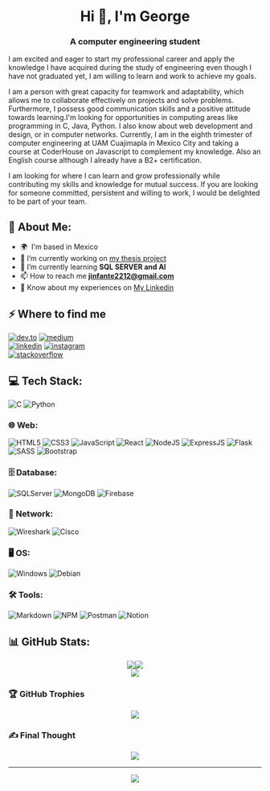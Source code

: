 <h1 align="center">Hi 👋, I'm George</h1>

<h3 align="center">A computer engineering student</h3>


I am excited and eager to start my professional career and apply the knowledge I have acquired during the study of engineering even though I have not graduated yet, I am willing to learn and work to achieve my goals. 

I am a person with great capacity for teamwork and adaptability, which allows me to collaborate effectively on projects and solve problems. Furthermore, I possess good communication skills and a positive attitude towards learning.I'm looking for opportunities in computing areas like programming in C, Java, Python. I also know about web development and design, or in computer networks. Currently, I am in the eighth trimester of computer engineering at UAM Cuajimapla in Mexico City and taking a course at CoderHouse on Javascript to complement my knowledge. Also an English course although I already have a B2+ certification. 

I am looking for where I can learn and grow professionally while contributing my skills and knowledge for mutual success. If you are looking for someone committed, persistent and willing to work, I would be delighted to be part of your team.
## 💫 About Me:
- 🌍  I'm based in Mexico
- 🔭 I’m currently working on [my thesis project](https://github.com/georgeif2212/GNS3-CampusLAN)
- 🌱 I’m currently learning **SQL SERVER and AI**
- 📫 How to reach me **jinfante2212@gmail.com**
- 📄 Know about my experiences on [My Linkedin](https://www.linkedin.com/in/jorgeinfante-computacion/)


## ⚡️ Where to find me

<p>
<a target="_blank" href="https://dev.to/https://dev.to/georgeif2212" style="display: inline-block;"><img src="https://img.shields.io/badge/dev-to?style=for-the-badge&logo=dev-to&logoColor=white&color=black" alt="dev.to" /></a>
<a target="_blank" href="undefinedhttps://medium.com/@jinfante2212" style="display: inline-block;"><img src="https://img.shields.io/badge/medium-logo?style=for-the-badge&logo=medium&logoColor=white&color=black" alt="medium" /></a> <br/>
<a target="_blank" href="https://www.linkedin.com/in/https://www.linkedin.com/in/jorgeinfante-computacion/" style="display: inline-block;"><img src="https://img.shields.io/badge/linkedin-logo?style=for-the-badge&logo=linkedin&logoColor=white&color=%230a77b6" alt="linkedin" /></a>
<a target="_blank" href="https://www.instagram.com/https://www.instagram.com/georgeee_if/" style="display: inline-block;"><img src="https://img.shields.io/badge/instagram-logo?style=for-the-badge&logo=instagram&logoColor=white&color=%23F35369" alt="instagram" /></a> <br/>
<a target="_blank" href="https://stackoverflow.com/users/21853157/jorge-infante" style="display: inline-block;"><img src="https://img.shields.io/badge/stackoverflow-logo?style=for-the-badge&logo=stackoverflow&logoColor=white&color=%23cc0000" alt="stackoverflow" /></a>
</p>



## 💻 Tech Stack:

![C](https://img.shields.io/badge/c-%2300599C.svg?style=for-the-badge&logo=c&logoColor=white) 
![Python](https://img.shields.io/badge/python-3670A0?style=for-the-badge&logo=python&logoColor=ffdd54) <br/>
### 🌐 Web: 

![HTML5](https://img.shields.io/badge/html5-%23E34F26.svg?style=for-the-badge&logo=html5&logoColor=white) 
![CSS3](https://img.shields.io/badge/css3-%231572B6.svg?style=for-the-badge&logo=css3&logoColor=white) 
![JavaScript](https://img.shields.io/badge/javascript-%23323330.svg?style=for-the-badge&logo=javascript&logoColor=%23F7DF1E) 
![React](https://img.shields.io/badge/react-%2320232a.svg?style=for-the-badge&logo=react&logoColor=%2361DAFB) 
![NodeJS](https://img.shields.io/badge/node.js-6DA55F?style=for-the-badge&logo=node.js&logoColor=white) 
![ExpressJS](https://img.shields.io/badge/Express%20js-000000?style=for-the-badge&logo=express&logoColor=white)
![Flask](https://img.shields.io/badge/Flask-000000?style=for-the-badge&logo=flask&logoColor=white)
![SASS](https://img.shields.io/badge/SASS-hotpink.svg?style=for-the-badge&logo=SASS&logoColor=white) 
![Bootstrap](https://img.shields.io/badge/bootstrap-%23563D7C.svg?style=for-the-badge&logo=bootstrap&logoColor=white)<br/>
### 🗄️ Database:

![SQLServer](https://img.shields.io/badge/Microsoft%20SQL%20Server-CC2927?style=for-the-badge&logo=microsoft%20sql%20server&logoColor=white)
![MongoDB](https://img.shields.io/badge/MongoDB-4EA94B?style=for-the-badge&logo=mongodb&logoColor=white)
![Firebase](https://img.shields.io/badge/firebase-ffca28?style=for-the-badge&logo=firebase&logoColor=black)<br/>
### 🛜 Network: 
![Wireshark](https://img.shields.io/badge/Wireshark-1679A7?style=for-the-badge&logo=Wireshark&logoColor=white)
![Cisco](https://img.shields.io/badge/CISCO-1BA0D7?style=for-the-badge&logo=cisco&logoColor=white)
	
 

### 🖥️ OS: 
![Windows](https://img.shields.io/badge/Windows-0078D6?style=for-the-badge&logo=windows&logoColor=white)
![Debian](https://img.shields.io/badge/Debian-A81D33?style=for-the-badge&logo=debian&logoColor=white)

### 🛠️ Tools:
![Markdown](https://img.shields.io/badge/Markdown-000000?style=for-the-badge&logo=markdown&logoColor=white)
![NPM](https://img.shields.io/badge/npm-CB3837?style=for-the-badge&logo=npm&logoColor=white)
![Postman](https://img.shields.io/badge/Postman-FF6C37?style=for-the-badge&logo=Postman&logoColor=white)
![Notion](https://img.shields.io/badge/Notion-000000?style=for-the-badge&logo=notion&logoColor=white)

## 📊 GitHub Stats:

<div align="center">

  <div style="display: flex; justify-content: center;">
    <!-- GitHub Stats -->
    <img src="https://github-readme-stats.vercel.app/api?username=georgeif2212&theme=tokyonight&hide_border=true&include_all_commits=true&count_private=true" />
    <!-- Most Used Languages -->
    <img src="https://github-readme-stats.vercel.app/api/top-langs/?username=georgeif2212&theme=tokyonight&hide_border=true&include_all_commits=true&count_private=true&layout=compact" />
  </div>
  
  <img src="https://github-readme-streak-stats.herokuapp.com/?user=georgeif2212&theme=tokyonight&hide_border=true" />

</div>


### 🏆 GitHub Trophies
<div align="center">
  <img src="https://github-profile-trophy.vercel.app/?username=georgeif2212&theme=tokyonight&no-frame=true&no-bg=true&margin-w=4" />
</div>

### ✍️ Final Thought
<div align="center">
  <img src="https://quotes-github-readme.vercel.app/api?type=horizontal&theme=tokyonight" />
</div>

---

<div align="center">
  <a href="https://visitcount.itsvg.in">
    <img src="https://visitcount.itsvg.in/api?id=georgeif2212&icon=0&color=1" />
  </a>
</div>


